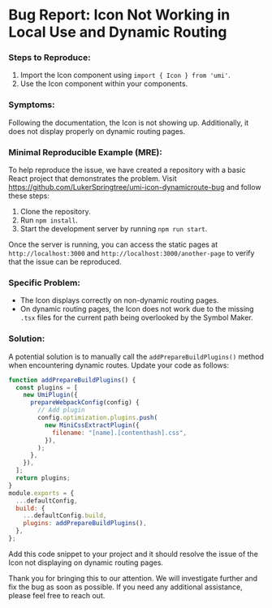 # Bug Report: Icon Not Working in Local Use and Dynamic Routing

### Steps to Reproduce:

1. Import the Icon component using `import { Icon } from 'umi'`.
2. Use the Icon component within your components.

### Symptoms:

Following the documentation, the Icon is not showing up. Additionally, it does not display properly on dynamic routing pages.

### Minimal Reproducible Example (MRE):

To help reproduce the issue, we have created a repository with a basic React project that demonstrates the problem. Visit <https://github.com/LukerSpringtree/umi-icon-dynamicroute-bug> and follow these steps:

1. Clone the repository.
2. Run `npm install`.
3. Start the development server by running `npm run start`.

Once the server is running, you can access the static pages at `http://localhost:3000` and `http://localhost:3000/another-page` to verify that the issue can be reproduced.

### Specific Problem:

- The Icon displays correctly on non-dynamic routing pages.
- On dynamic routing pages, the Icon does not work due to the missing `.tsx` files for the current path being overlooked by the Symbol Maker.

### Solution:

A potential solution is to manually call the `addPrepareBuildPlugins()` method when encountering dynamic routes. Update your code as follows:

```javascript
function addPrepareBuildPlugins() {
  const plugins = [
    new UmiPlugin({
      prepareWebpackConfig(config) {
        // Add plugin
        config.optimization.plugins.push(
          new MiniCssExtractPlugin({
            filename: "[name].[contenthash].css",
          }),
        );
      },
    }),
  ];
  return plugins;
}
module.exports = {
  ...defaultConfig,
  build: {
    ...defaultConfig.build,
    plugins: addPrepareBuildPlugins(),
  },
};
```

Add this code snippet to your project and it should resolve the issue of the Icon not displaying on dynamic routing pages.

Thank you for bringing this to our attention. We will investigate further and fix the bug as soon as possible. If you need any additional assistance, please feel free to reach out.

